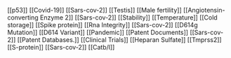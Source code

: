 [[p53]]
[[Covid-19]]
[[Sars-cov-2]]
[[Testis]]
[[Male fertility]]
[[Angiotensin-converting Enzyme 2]]
[[Sars-cov-2]]
[[Stability]]
[[Temperature]]
[[Cold storage]]
[[Spike protein]]
[[Rna Integrity]]
[[Sars-cov-2]]
[[D614g Mutation]]
[[D614 Variant]]
[[Pandemic]]
[[Patent Documents]]
[[Sars-cov-2]]
[[Patent Databases.]]
[[Clinical Trials]]
[[Heparan Sulfate]]
[[Tmprss2]]
[[S-protein]]
[[Sars-cov-2]]
[[Catb/l]]
